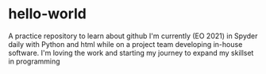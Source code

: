 # hello-world
A practice repository to learn about github
I'm currently (EO 2021) in Spyder daily with Python and html while on a project team developing in-house software. I'm loving the work and starting my journey to expand my skillset in programming

